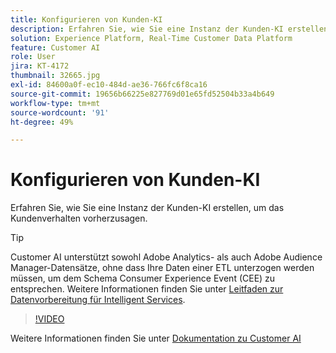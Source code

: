 ```yaml
---
title: Konfigurieren von Kunden-KI
description: Erfahren Sie, wie Sie eine Instanz der Kunden-KI erstellen, um das Kundenverhalten vorherzusagen.
solution: Experience Platform, Real-Time Customer Data Platform
feature: Customer AI
role: User
jira: KT-4172
thumbnail: 32665.jpg
exl-id: 84600a0f-ec10-484d-ae36-766fc6f8ca16
source-git-commit: 19656b66225e827769d01e65fd52504b33a4b649
workflow-type: tm+mt
source-wordcount: '91'
ht-degree: 49%

---
```


# Konfigurieren von Kunden-KI

Erfahren Sie, wie Sie eine Instanz der Kunden-KI erstellen, um das Kundenverhalten vorherzusagen.

>[!TIP]
>
>Customer AI unterstützt sowohl Adobe Analytics- als auch Adobe Audience Manager-Datensätze, ohne dass Ihre Daten einer ETL unterzogen werden müssen, um dem Schema Consumer Experience Event (CEE) zu entsprechen. Weitere Informationen finden Sie unter [Leitfaden zur Datenvorbereitung für Intelligent Services](https://experienceleague.adobe.com/docs/experience-platform/intelligent-services/data-preparation.html?lang=de).

>[!VIDEO](https://video.tv.adobe.com/v/32665?quality=12&learn=on)

Weitere Informationen finden Sie unter [Dokumentation zu Customer AI](https://experienceleague.adobe.com/docs/experience-platform/intelligent-services/customer-ai/overview.html?lang=de)
